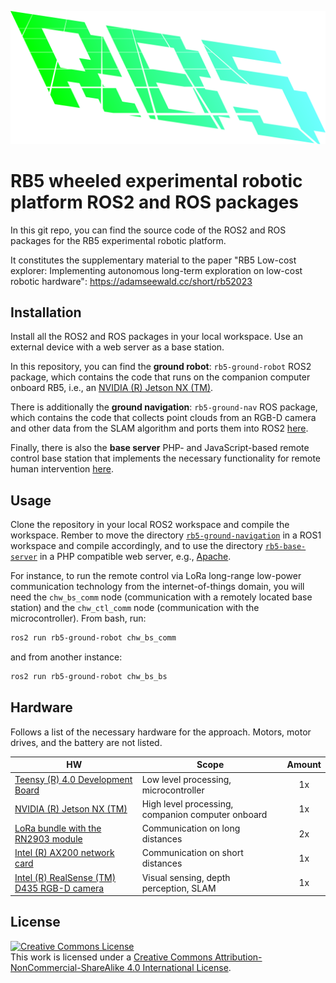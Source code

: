 
![RB5 logo](./rb5_logo.svg)

# RB5 wheeled experimental robotic platform ROS2 and ROS packages

In this git repo, you can find the source code of the ROS2 and ROS packages for the RB5 experimental robotic platform. 

It constitutes the supplementary material to the paper "RB5 Low-cost explorer: Implementing autonomous long-term exploration on low-cost robotic hardware": https://adamseewald.cc/short/rb52023


## Installation

Install all the ROS2 and ROS packages in your local workspace. Use an external device with a web server as a base station.

In this repository, you can find the **ground robot**: `rb5-ground-robot` ROS2 package, which contains the code that runs on the companion computer onboard RB5, i.e., an <a rel="jetson" href="https://www.seeedstudio.com/reComputer-J2021-p-5438.html?">NVIDIA (R) Jetson NX (TM)</a>.

There is additionally the **ground navigation**: `rb5-ground-nav` ROS package, which contains the code that collects point clouds from an RGB-D camera and other data from the SLAM algorithm and ports them into ROS2 [here](https://github.com/adamseew/rb5-ground-navigation).

Finally, there is also the **base server** PHP- and JavaScript-based remote control base station that implements the necessary functionality for remote human intervention [here](https://github.com/adamseew/rb5-base-server).


## Usage

Clone the repository in your local ROS2 workspace and compile the workspace. Rember to move the directory [`rb5-ground-navigation`](https://github.com/adamseew/rb5-ground-navigation) in a ROS1 workspace and compile accordingly, and to use the directory [`rb5-base-server`](https://github.com/adamseew/rb5-base-server) in a PHP compatible web server, e.g., [Apache](https://httpd.apache.org/).

For instance, to run the remote control via LoRa long-range low-power communication technology from the internet-of-things domain, you will need the `chw_bs_comm` node (communication with a remotely located base station) and the `chw_ctl_comm` node (communication with the microcontroller). From bash, run:
```bash
ros2 run rb5-ground-robot chw_bs_comm
```
and from another instance:
```bash
ros2 run rb5-ground-robot chw_bs_bs
```


## Hardware

Follows a list of the necessary hardware for the approach. Motors, motor drives, and the battery are not listed.

| HW | Scope | Amount |
|-|-|:-:|
| <a rel="jetson" href="https://www.pjrc.com/store/teensy40.html">Teensy (R) 4.0 Development Board</a> | Low level processing, microcontroller | 1x |
| <a rel="jetson" href="https://www.seeedstudio.com/reComputer-J2021-p-5438.html?">NVIDIA (R) Jetson NX (TM)</a> |  High level processing, companion computer onboard | 1x |
| <a rel="lora" href="https://ronoth.com/products/lostik">LoRa bundle with the RN2903 module</a> | Communication on long distances | 2x |
| <a rel="RGB-D" href="https://www.intel.com/content/www/us/en/products/sku/189347"> Intel (R) AX200 network card</a> | Communication on short distances | 1x |
| <a rel="RGB-D" href="https://www.intelrealsense.com/depth-camera-d435/">Intel (R) RealSense (TM) D435 RGB-D camera</a> | Visual sensing, depth perception, SLAM | 1x |


## License
<a rel="license" href="http://creativecommons.org/licenses/by-nc-sa/4.0/"><img alt="Creative Commons License" style="border-width:0" src="https://i.creativecommons.org/l/by-nc-sa/4.0/88x31.png" /></a><br />This work is licensed under a <a rel="license" href="http://creativecommons.org/licenses/by-nc-sa/4.0/">Creative Commons Attribution-NonCommercial-ShareAlike 4.0 International License</a>.

